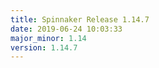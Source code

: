 ```yaml
---
title: Spinnaker Release 1.14.7
date: 2019-06-24 10:03:33
major_minor: 1.14
version: 1.14.7
---
```


<script src="https://gist.github.com/spinnaker-release/cf6b8a7290ba0d9277360e7a794e0b6b.js"/>
